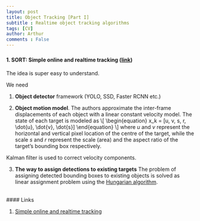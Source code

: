 ```yaml
---
layout: post
title: Object Tracking [Part I]
subtitle : Realtime object tracking algorithms
tags: [CV]
author: Arthur
comments : False
---
```


### 

#### 1. SORT: Simple online and realtime tracking ([link](http://cs231n.github.io/convolutional-networks/#convert))

The idea is super easy to understand.

We need
1. **Object detector** framework (YOLO, SSD, Faster RCNN etc.)

2. **Object motion model**.
The authors approximate the inter-frame displacements of
each object with a linear constant velocity model. The state of each target is modeled as
\\[
\begin{equation}
x_k = \[u, v, s, r, \dot{u}, \dot{v}, \dot{s}\]
\end{equation}
\\]
where $u$ and $v$ represent the horizontal and vertical pixel location of the centre of the target, 
while the scale $s$ and $r$ represent the scale (area) and the aspect ratio of the target’s bounding box respectively.

Kalman filter is used to correct velocity components.

3. **The way to assign detections to existing targets**
The problem of assigning detected bounding boxes to existing objects is solved as linear assignment 
problem using the [Hungarian algorithm](https://en.wikipedia.org/wiki/Hungarian_algorithm).



<br>
#### Links

1. [Simple online and realtime tracking](https://arxiv.org/pdf/1602.00763.pdf)




